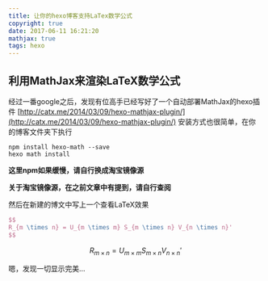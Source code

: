 ```yaml
---
title: 让你的hexo博客支持LaTex数学公式
copyright: true
date: 2017-06-11 16:21:20
mathjax: true
tags: hexo
---
```


## 利用MathJax来渲染LaTeX数学公式

<!--more-->

经过一番google之后，发现有位高手已经写好了一个自动部署MathJax的hexo插件 
[http://catx.me/2014/03/09/hexo-mathjax-plugin/](http://catx.me/2014/03/09/hexo-mathjax-plugin/) 
安装方式也很简单，在你的博客文件夹下执行

```shell
npm install hexo-math --save
hexo math install
```

**这里npm如果缓慢，请自行换成淘宝镜像源**

**关于淘宝镜像源，在之前文章中有提到，请自行查阅**

然后在新建的博文中写上一个查看LaTeX效果

```latex
$$
R_{m \times n} = U_{m \times m} S_{m \times n} V_{n \times n}'
$$
```

$$
R_{m \times n} = U_{m \times m} S_{m \times n} V_{n \times n}'
$$

嗯，发现一切显示完美...
